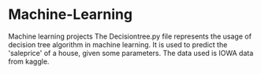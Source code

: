 # Machine-Learning
Machine learning projects 
The Decisiontree.py file represents the usage of decision tree algorithm in machine learning. It is used to predict the 'saleprice' of a house, given some parameters. The data used is IOWA data from kaggle. 
